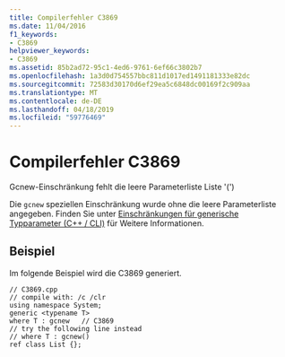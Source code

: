 ```yaml
---
title: Compilerfehler C3869
ms.date: 11/04/2016
f1_keywords:
- C3869
helpviewer_keywords:
- C3869
ms.assetid: 85b2ad72-95c1-4ed6-9761-6ef66c3802b7
ms.openlocfilehash: 1a3d0d754557bbc811d1017ed1491181333e82dc
ms.sourcegitcommit: 72583d30170d6ef29ea5c6848dc00169f2c909aa
ms.translationtype: MT
ms.contentlocale: de-DE
ms.lasthandoff: 04/18/2019
ms.locfileid: "59776469"
---
```

# <a name="compiler-error-c3869"></a>Compilerfehler C3869

Gcnew-Einschränkung fehlt die leere Parameterliste Liste '(')

Die `gcnew` speziellen Einschränkung wurde ohne die leere Parameterliste angegeben. Finden Sie unter [Einschränkungen für generische Typparameter (C++ / CLI)](../../extensions/constraints-on-generic-type-parameters-cpp-cli.md) für Weitere Informationen.

## <a name="example"></a>Beispiel

Im folgende Beispiel wird die C3869 generiert.

```
// C3869.cpp
// compile with: /c /clr
using namespace System;
generic <typename T>
where T : gcnew   // C3869
// try the following line instead
// where T : gcnew()
ref class List {};
```